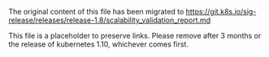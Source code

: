 The original content of this file has been migrated to https://git.k8s.io/sig-release/releases/release-1.8/scalability_validation_report.md

This file is a placeholder to preserve links. Please remove after 3 months or the release of kubernetes 1.10, whichever comes first.
